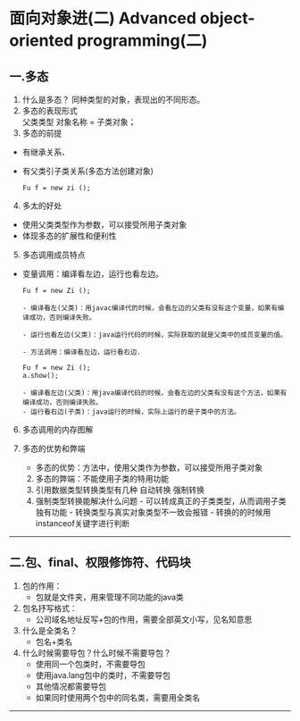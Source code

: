 # 面向对象进(二) Advanced object-oriented programming(二)

## 一.多态
1. 什么是多态？
   同种类型的对象，表现出的不同形态。
2. 多态的表现形式\
父类类型 对象名称 = 子类对象；
3. 多态的前提
- 有继承关系、
- 有父类引子类关系(多态方法创建对象)
   
      Fu f = new zi ();

4. 多太的好处
- 使用父类类型作为参数，可以接受所用子类对象
- 体现多态的扩展性和便利性
5. 多态调用成员特点
- 变量调用：编译看左边，运行也看左边。

      Fu f = new Zi ();

      - 编译看左(父类)：用javac编译代的时候，会看左边的父类有没有这个变量，如果有编译成功，否则编译失败。

      - 运行也看左边(父类)：java运行代码的时候，实际获取的就是父类中的成员变量的值。

      - 方法调用：编译看左边，运行看右边.

      Fu f = new Zi ();
      a.show();

      - 编译看左边(父类)：用java编译代码的时候，会看左边的父类有没有这个方法，如果有编译成功，否则编译失败。
      - 运行看右边(子类)：java运行的时候，实际上运行的是子类中的方法。
6. 多态调用的内存图解

7. 多态的优势和弊端

      -  多态的优势：方法中，使用父类作为参数，可以接受所用子类对象
            
      

      2. 多态的弊端：不能使用子类的特用功能
      3. 引用数据类型转换类型有几种
         自动转换 强制转换
      4. 强制类型转换能解决什么问题
       - 可以转成真正的子类类型，从而调用子类独有功能
       - 转换类型与真实对象类型不一致会报错
       - 转换的的时候用instanceof关键字进行判断

---

## 二.包、final、权限修饰符、代码块
1. 包的作用：
   - 包就是文件夹，用来管理不同功能的java类
2. 包名抒写格式：
   - 公司域名地址反写+包的作用，需要全部英文小写，见名知意思
3. 什么是全类名？
   - 包名+类名
4. 什么时候需要导包？什么时候不需要导包？
   - 使用同一个包类时，不需要导包
   - 使用java.lang包中的类时，不需要导包
   - 其他情况都需要导包
   - 如果同时使用两个包中的同名类，需要用全类名
---